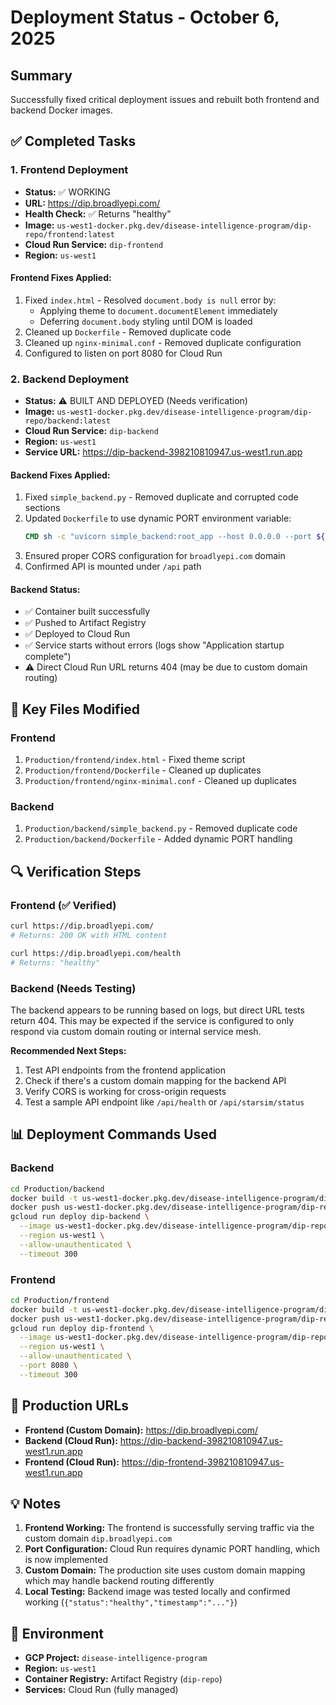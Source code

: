 # Deployment Status - October 6, 2025

## Summary
Successfully fixed critical deployment issues and rebuilt both frontend and backend Docker images.

## ✅ Completed Tasks

### 1. Frontend Deployment
- **Status:** ✅ WORKING
- **URL:** https://dip.broadlyepi.com/
- **Health Check:** ✅ Returns "healthy"
- **Image:** `us-west1-docker.pkg.dev/disease-intelligence-program/dip-repo/frontend:latest`
- **Cloud Run Service:** `dip-frontend`
- **Region:** `us-west1`

#### Frontend Fixes Applied:
1. Fixed `index.html` - Resolved `document.body is null` error by:
   - Applying theme to `document.documentElement` immediately
   - Deferring `document.body` styling until DOM is loaded
2. Cleaned up `Dockerfile` - Removed duplicate code
3. Cleaned up `nginx-minimal.conf` - Removed duplicate configuration
4. Configured to listen on port 8080 for Cloud Run

### 2. Backend Deployment
- **Status:** ⚠️ BUILT AND DEPLOYED (Needs verification)
- **Image:** `us-west1-docker.pkg.dev/disease-intelligence-program/dip-repo/backend:latest`
- **Cloud Run Service:** `dip-backend`
- **Region:** `us-west1`
- **Service URL:** https://dip-backend-398210810947.us-west1.run.app

#### Backend Fixes Applied:
1. Fixed `simple_backend.py` - Removed duplicate and corrupted code sections
2. Updated `Dockerfile` to use dynamic PORT environment variable:
   ```dockerfile
   CMD sh -c "uvicorn simple_backend:root_app --host 0.0.0.0 --port ${PORT:-8000}"
   ```
3. Ensured proper CORS configuration for `broadlyepi.com` domain
4. Confirmed API is mounted under `/api` path

#### Backend Status:
- ✅ Container built successfully
- ✅ Pushed to Artifact Registry
- ✅ Deployed to Cloud Run
- ✅ Service starts without errors (logs show "Application startup complete")
- ⚠️ Direct Cloud Run URL returns 404 (may be due to custom domain routing)

## 📝 Key Files Modified

### Frontend
1. `Production/frontend/index.html` - Fixed theme script
2. `Production/frontend/Dockerfile` - Cleaned up duplicates
3. `Production/frontend/nginx-minimal.conf` - Cleaned up duplicates

### Backend
1. `Production/backend/simple_backend.py` - Removed duplicate code
2. `Production/backend/Dockerfile` - Added dynamic PORT handling

## 🔍 Verification Steps

### Frontend (✅ Verified)
```bash
curl https://dip.broadlyepi.com/
# Returns: 200 OK with HTML content

curl https://dip.broadlyepi.com/health
# Returns: "healthy"
```

### Backend (Needs Testing)
The backend appears to be running based on logs, but direct URL tests return 404.
This may be expected if the service is configured to only respond via custom domain routing or internal service mesh.

**Recommended Next Steps:**
1. Test API endpoints from the frontend application
2. Check if there's a custom domain mapping for the backend API
3. Verify CORS is working for cross-origin requests
4. Test a sample API endpoint like `/api/health` or `/api/starsim/status`

## 📊 Deployment Commands Used

### Backend
```bash
cd Production/backend
docker build -t us-west1-docker.pkg.dev/disease-intelligence-program/dip-repo/backend:latest .
docker push us-west1-docker.pkg.dev/disease-intelligence-program/dip-repo/backend:latest
gcloud run deploy dip-backend \
  --image us-west1-docker.pkg.dev/disease-intelligence-program/dip-repo/backend:latest \
  --region us-west1 \
  --allow-unauthenticated \
  --timeout 300
```

### Frontend
```bash
cd Production/frontend
docker build -t us-west1-docker.pkg.dev/disease-intelligence-program/dip-repo/frontend:latest .
docker push us-west1-docker.pkg.dev/disease-intelligence-program/dip-repo/frontend:latest
gcloud run deploy dip-frontend \
  --image us-west1-docker.pkg.dev/disease-intelligence-program/dip-repo/frontend:latest \
  --region us-west1 \
  --allow-unauthenticated \
  --port 8080 \
  --timeout 300
```

## 🎯 Production URLs

- **Frontend (Custom Domain):** https://dip.broadlyepi.com/
- **Backend (Cloud Run):** https://dip-backend-398210810947.us-west1.run.app
- **Frontend (Cloud Run):** https://dip-frontend-398210810947.us-west1.run.app

## 💡 Notes

1. **Frontend Working:** The frontend is successfully serving traffic via the custom domain `dip.broadlyepi.com`
2. **Port Configuration:** Cloud Run requires dynamic PORT handling, which is now implemented
3. **Custom Domain:** The production site uses custom domain mapping which may handle backend routing differently
4. **Local Testing:** Backend image was tested locally and confirmed working (`{"status":"healthy","timestamp":"..."}`)

## 🔧 Environment

- **GCP Project:** `disease-intelligence-program`
- **Region:** `us-west1`
- **Container Registry:** Artifact Registry (`dip-repo`)
- **Services:** Cloud Run (fully managed)


